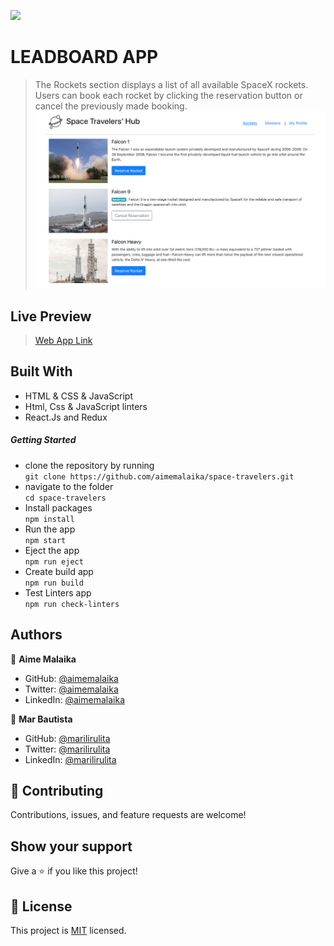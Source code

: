![](https://img.shields.io/badge/Microverse-blueviolet)
# LEADBOARD APP
> The Rockets section displays a list of all available SpaceX rockets. Users can book each rocket by clicking the reservation button or cancel the previously made booking.
![image](./src/images/space-travelers__rockets.png)
## Live Preview
> [Web App Link](https://team-space-ship.netlify.app)
## Built With
- HTML & CSS & JavaScript
- Html, Css & JavaScript linters
- React.Js and Redux

##### Getting Started
- clone the repository by running\
    `git clone https://github.com/aimemalaika/space-travelers.git`
- navigate to the folder\
    `cd space-travelers`
- Install packages\
    `npm install`
- Run the app\
    `npm start`
- Eject the app\
    `npm run eject`
- Create build app\
    `npm run build`
- Test Linters app\
    `npm run check-linters`
## Authors 

👤 **Aime Malaika**
- GitHub: [@aimemalaika](https://github.com/aimemalaika)
- Twitter: [@aimemalaika](https://twitter.com/Aime_Malaika)
- LinkedIn: [@aimemalaika](https://linkedin.com/in/aimemalaika)

👤 **Mar Bautista**
- GitHub: [@marilirulita](https://github.com/marilirulita)
- Twitter: [@marilirulita](https://twitter.com/marilirulita)
- LinkedIn: [@marilirulita](https://linkedin.com/in/marilirulita)

## :handshake: Contributing
Contributions, issues, and feature requests are welcome!
## Show your support
Give a :star:️ if you like this project!
## :memo: License
This project is [MIT](./MIT.md) licensed.